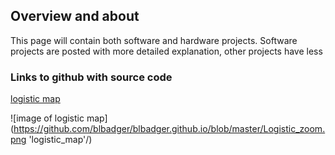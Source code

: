 ## Overview and about

This page will contain both software and hardware projects. Software projects are posted with more detailed explanation, other projects have less

### Links to github with source code

[logistic map](https://github.com/blbadger/logistic-map)

![image of logistic map](https://github.com/blbadger/blbadger.github.io/blob/master/Logistic_zoom.png 'logistic_map'/)
